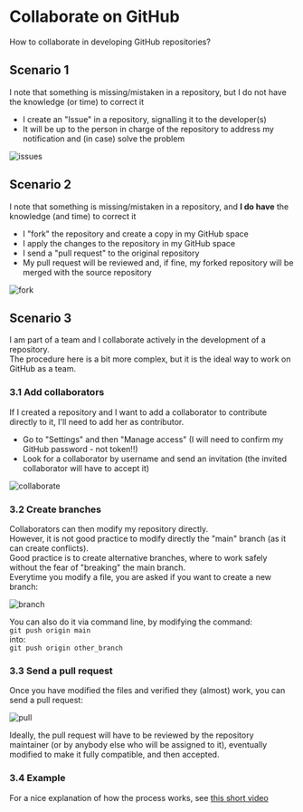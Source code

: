 # Collaborate on GitHub

How to collaborate in developing GitHub repositories?

## Scenario 1

I note that something is missing/mistaken in a repository, but I do not have the knowledge (or time) to correct it

- I create an "Issue" in a repository, signalling it to the developer(s)
- It will be up to the person in charge of the repository to address my notification and (in case) solve the problem

![issues](https://user-images.githubusercontent.com/29945305/148434990-78a2cb12-1f57-47c8-be07-00c90aa51e03.png)

## Scenario 2

I note that something is missing/mistaken in a repository, and **I do have** the knowledge (and time) to correct it

- I "fork" the repository and create a copy in my GitHub space
- I apply the changes to the repository in my GitHub space
- I send a "pull request" to the original repository
- My pull request will be reviewed and, if fine, my forked repository will be merged with the source repository

![fork](https://user-images.githubusercontent.com/29945305/148540231-9db230c7-ff0d-4f4c-842c-e5c376ece9d8.png)

## Scenario 3

I am part of a team and I collaborate actively in the development of a repository.  
The procedure here is a bit more complex, but it is the ideal way to work on GitHub as a team.

### 3.1 Add collaborators

If I created a repository and I want to add a collaborator to contribute directly to it, I'll need to add her as contributor.
- Go to "Settings" and then "Manage access" (I will need to confirm my GitHub password - not token!!)
- Look for a collaborator by username and send an invitation (the invited collaborator will have to accept it)

![collaborate](https://user-images.githubusercontent.com/29945305/148540708-0a5c7256-6b47-4ea1-9bce-e79cfb8cc209.png)

### 3.2 Create branches

Collaborators can then modify my repository directly.  
However, it is not good practice to modify directly the "main" branch (as it can create conflicts).  
Good practice is to create alternative branches, where to work safely without the fear of "breaking" the main branch.  
Everytime you modify a file, you are asked if you want to create a new branch:  

![branch](https://user-images.githubusercontent.com/29945305/148540737-fc37ed79-b018-413d-b1d8-c6efbb701b13.png)

You can also do it via command line, by modifying the command:  
`git push origin main`  
into:  
`git push origin other_branch`  

### 3.3 Send a pull request

Once you have modified the files and verified they (almost) work, you can send a pull request:  

![pull](https://user-images.githubusercontent.com/29945305/148540280-36f9c132-0d07-4d0d-b229-2dcab270d1c8.png)

Ideally, the pull request will have to be reviewed by the repository maintainer (or by anybody else who will be assigned to it), eventually modified to make it fully compatible, and then accepted.  

### 3.4 Example

For a nice explanation of how the process works, see [this short video](https://youtu.be/w3jLJU7DT5E)
